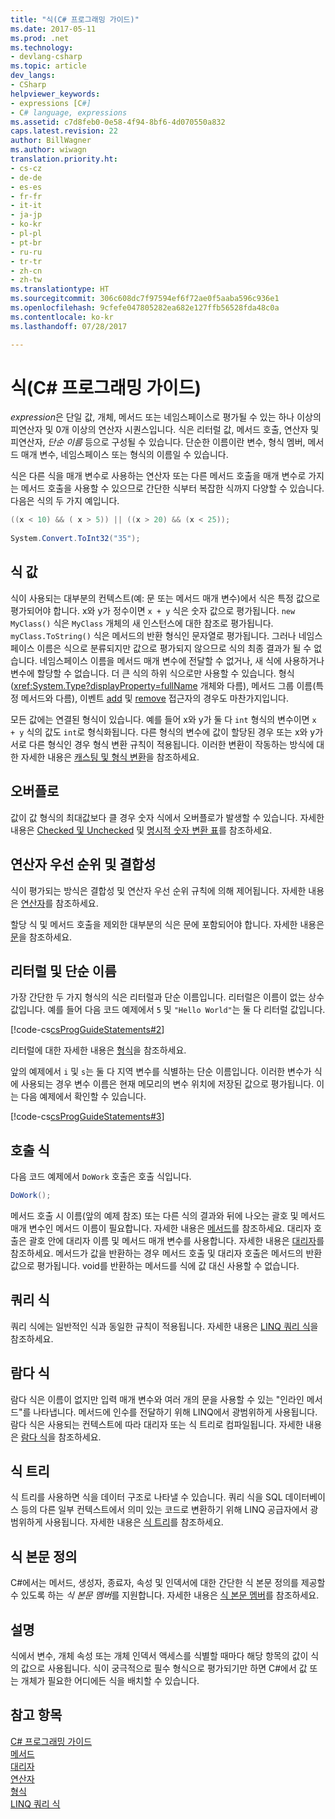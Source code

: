 ```yaml
---
title: "식(C# 프로그래밍 가이드)"
ms.date: 2017-05-11
ms.prod: .net
ms.technology:
- devlang-csharp
ms.topic: article
dev_langs:
- CSharp
helpviewer_keywords:
- expressions [C#]
- C# language, expressions
ms.assetid: c7d8feb0-0e58-4f94-8bf6-4d070550a832
caps.latest.revision: 22
author: BillWagner
ms.author: wiwagn
translation.priority.ht:
- cs-cz
- de-de
- es-es
- fr-fr
- it-it
- ja-jp
- ko-kr
- pl-pl
- pt-br
- ru-ru
- tr-tr
- zh-cn
- zh-tw
ms.translationtype: HT
ms.sourcegitcommit: 306c608dc7f97594ef6f72ae0f5aaba596c936e1
ms.openlocfilehash: 9cfefe047805282ea682e127ffb56528fda48c0a
ms.contentlocale: ko-kr
ms.lasthandoff: 07/28/2017

---
```

# <a name="expressions-c-programming-guide"></a>식(C# 프로그래밍 가이드)
*expression*은 단일 값, 개체, 메서드 또는 네임스페이스로 평가될 수 있는 하나 이상의 피연산자 및 0개 이상의 연산자 시퀀스입니다. 식은 리터럴 값, 메서드 호출, 연산자 및 피연산자, *단순 이름* 등으로 구성될 수 있습니다. 단순한 이름이란 변수, 형식 멤버, 메서드 매개 변수, 네임스페이스 또는 형식의 이름일 수 있습니다.  
  
 식은 다른 식을 매개 변수로 사용하는 연산자 또는 다른 메서드 호출을 매개 변수로 가지는 메서드 호출을 사용할 수 있으므로 간단한 식부터 복잡한 식까지 다양할 수 있습니다. 다음은 식의 두 가지 예입니다.  
  
```csharp  
((x < 10) && ( x > 5)) || ((x > 20) && (x < 25));
   
System.Convert.ToInt32("35");  
```  
  
## <a name="expression-values"></a>식 값  
 식이 사용되는 대부분의 컨텍스트(예: 문 또는 메서드 매개 변수)에서 식은 특정 값으로 평가되어야 합니다. x와 y가 정수이면 `x + y` 식은 숫자 값으로 평가됩니다. `new MyClass()` 식은 `MyClass` 개체의 새 인스턴스에 대한 참조로 평가됩니다. `myClass.ToString()` 식은 메서드의 반환 형식인 문자열로 평가됩니다. 그러나 네임스페이스 이름은 식으로 분류되지만 값으로 평가되지 않으므로 식의 최종 결과가 될 수 없습니다. 네임스페이스 이름을 메서드 매개 변수에 전달할 수 없거나, 새 식에 사용하거나 변수에 할당할 수 없습니다. 더 큰 식의 하위 식으로만 사용할 수 있습니다. 형식(<xref:System.Type?displayProperty=fullName> 개체와 다름), 메서드 그룹 이름(특정 메서드와 다름), 이벤트 [add](../../../csharp/language-reference/keywords/add.md) 및 [remove](../../../csharp/language-reference/keywords/remove.md) 접근자의 경우도 마찬가지입니다.  
  
 모든 값에는 연결된 형식이 있습니다. 예를 들어 x와 y가 둘 다 `int` 형식의 변수이면 `x + y` 식의 값도 `int`로 형식화됩니다. 다른 형식의 변수에 값이 할당된 경우 또는 x와 y가 서로 다른 형식인 경우 형식 변환 규칙이 적용됩니다. 이러한 변환이 작동하는 방식에 대한 자세한 내용은 [캐스팅 및 형식 변환](../../../csharp/programming-guide/types/casting-and-type-conversions.md)을 참조하세요.  
  
## <a name="overflows"></a>오버플로  
 값이 값 형식의 최대값보다 클 경우 숫자 식에서 오버플로가 발생할 수 있습니다. 자세한 내용은 [Checked 및 Unchecked](../../../csharp/language-reference/keywords/checked-and-unchecked.md) 및 [명시적 숫자 변환 표](../../../csharp/language-reference/keywords/explicit-numeric-conversions-table.md)를 참조하세요.  
  
## <a name="operator-precedence-and-associativity"></a>연산자 우선 순위 및 결합성  
 식이 평가되는 방식은 결합성 및 연산자 우선 순위 규칙에 의해 제어됩니다. 자세한 내용은 [연산자](../../../csharp/programming-guide/statements-expressions-operators/operators.md)를 참조하세요.  
  
 할당 식 및 메서드 호출을 제외한 대부분의 식은 문에 포함되어야 합니다. 자세한 내용은 [문](../../../csharp/programming-guide/statements-expressions-operators/statements.md)을 참조하세요.  
  
## <a name="literals-and-simple-names"></a>리터럴 및 단순 이름  
 가장 간단한 두 가지 형식의 식은 리터럴과 단순 이름입니다. 리터럴은 이름이 없는 상수 값입니다. 예를 들어 다음 코드 예제에서 `5` 및 `"Hello World"`는 둘 다 리터럴 값입니다.  
  
 [!code-cs[csProgGuideStatements#2](../../../csharp/programming-guide/classes-and-structs/codesnippet/CSharp/expressions_1.cs)]  
  
 리터럴에 대한 자세한 내용은 [형식](../../../csharp/language-reference/keywords/types.md)을 참조하세요.  
  
 앞의 예제에서 `i` 및 `s`는 둘 다 지역 변수를 식별하는 단순 이름입니다. 이러한 변수가 식에 사용되는 경우 변수 이름은 현재 메모리의 변수 위치에 저장된 값으로 평가됩니다. 이는 다음 예제에서 확인할 수 있습니다.  
  
 [!code-cs[csProgGuideStatements#3](../../../csharp/programming-guide/classes-and-structs/codesnippet/CSharp/expressions_2.cs)]  
## <a name="invocation-expressions"></a>호출 식  
 다음 코드 예제에서 `DoWork` 호출은 호출 식입니다.  
  
```csharp
DoWork();  
```  
  
 메서드 호출 시 이름(앞의 예제 참조) 또는 다른 식의 결과와 뒤에 나오는 괄호 및 메서드 매개 변수인 메서드 이름이 필요합니다. 자세한 내용은 [메서드](../../../csharp/programming-guide/classes-and-structs/methods.md)를 참조하세요. 대리자 호출은 괄호 안에 대리자 이름 및 메서드 매개 변수를 사용합니다. 자세한 내용은 [대리자](../../../csharp/programming-guide/delegates/index.md)를 참조하세요. 메서드가 값을 반환하는 경우 메서드 호출 및 대리자 호출은 메서드의 반환 값으로 평가됩니다. void를 반환하는 메서드를 식에 값 대신 사용할 수 없습니다.  

## <a name="query-expressions"></a>쿼리 식  
 쿼리 식에는 일반적인 식과 동일한 규칙이 적용됩니다. 자세한 내용은 [LINQ 쿼리 식](../../../csharp/programming-guide/linq-query-expressions/index.md)을 참조하세요.  
  
## <a name="lambda-expressions"></a>람다 식  
 람다 식은 이름이 없지만 입력 매개 변수와 여러 개의 문을 사용할 수 있는 "인라인 메서드"를 나타냅니다. 메서드에 인수를 전달하기 위해 LINQ에서 광범위하게 사용됩니다. 람다 식은 사용되는 컨텍스트에 따라 대리자 또는 식 트리로 컴파일됩니다. 자세한 내용은 [람다 식](../../../csharp/programming-guide/statements-expressions-operators/lambda-expressions.md)을 참조하세요.  
  
## <a name="expression-trees"></a>식 트리  
 식 트리를 사용하면 식을 데이터 구조로 나타낼 수 있습니다. 쿼리 식을 SQL 데이터베이스 등의 다른 일부 컨텍스트에서 의미 있는 코드로 변환하기 위해 LINQ 공급자에서 광범위하게 사용됩니다. 자세한 내용은 [식 트리](http://msdn.microsoft.com/library/fb1d3ed8-d5b0-4211-a71f-dd271529294b)를 참조하세요.  
  
## <a name="expression-body-definitions"></a>식 본문 정의

C#에서는 메서드, 생성자, 종료자, 속성 및 인덱서에 대한 간단한 식 본문 정의를 제공할 수 있도록 하는 *식 본문 멤버*를 지원합니다. 자세한 내용은 [식 본문 멤버](expression-bodied-members.md)를 참조하세요.

## <a name="remarks"></a>설명  
 식에서 변수, 개체 속성 또는 개체 인덱서 액세스를 식별할 때마다 해당 항목의 값이 식의 값으로 사용됩니다. 식이 궁극적으로 필수 형식으로 평가되기만 하면 C#에서 값 또는 개체가 필요한 어디에든 식을 배치할 수 있습니다.  

## <a name="see-also"></a>참고 항목  
 [C# 프로그래밍 가이드](../../../csharp/programming-guide/index.md)   
 [메서드](../../../csharp/programming-guide/classes-and-structs/methods.md)   
 [대리자](../../../csharp/programming-guide/delegates/index.md)   
 [연산자](../../../csharp/programming-guide/statements-expressions-operators/operators.md)   
 [형식](../../../csharp/programming-guide/types/index.md)   
 [LINQ 쿼리 식](../../../csharp/programming-guide/linq-query-expressions/index.md)


